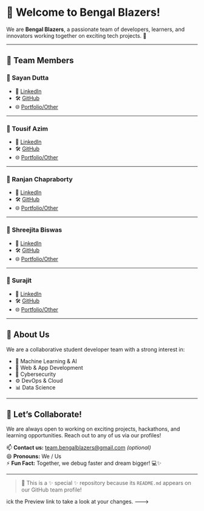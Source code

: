 # 👋 Welcome to Bengal Blazers!

We are **Bengal Blazers**, a passionate team of developers, learners, and innovators working together on exciting tech projects. 🚀

---

## 👥 Team Members

### 🔹 Sayan Dutta
- 💼 [LinkedIn](https://linkedin.com/in/sayan-dutta)
- 🛠️ [GitHub](https://github.com/sayandutta2001)
- 🌐 [Portfolio/Other](#)

---

### 🔹 Tousif Azim
- 💼 [LinkedIn](https://linkedin.com/in/tousif-azim)
- 🛠️ [GitHub](https://github.com/tousifazim)
- 🌐 [Portfolio/Other](#)

---

### 🔹 Ranjan Chapraborty
- 💼 [LinkedIn](https://linkedin.com/in/ranjan-chapraborty)
- 🛠️ [GitHub](https://github.com/ranjan-chapraborty)
- 🌐 [Portfolio/Other](#)

---

### 🔹 Shreejita Biswas
- 💼 [LinkedIn](https://linkedin.com/in/shreejita-biswas)
- 🛠️ [GitHub](https://github.com/shreejitabiswas)
- 🌐 [Portfolio/Other](#)

---

### 🔹 Surajit
- 💼 [LinkedIn](https://linkedin.com/in/surajit)
- 🛠️ [GitHub](https://github.com/surajitdev)
- 🌐 [Portfolio/Other](#)

---

## 🌟 About Us

We are a collaborative student developer team with a strong interest in:
- 👀 Machine Learning & AI
- 🌱 Web & App Development
- 🔐 Cybersecurity
- ⚙️ DevOps & Cloud
- 📊 Data Science

---

## 🤝 Let’s Collaborate!

We are always open to working on exciting projects, hackathons, and learning opportunities. Reach out to any of us via our profiles!

📫 **Contact us:** team.bengalblazers@gmail.com *(optional)*  
😄 **Pronouns:** We / Us  
⚡ **Fun Fact:** Together, we debug faster and dream bigger! 💻✨

---

> 📝 This is a ✨ special ✨ repository because its `README.md` appears on our GitHub team profile!

<!--- Feel free to update links and add more team members or sections as needed. -->
ick the Preview link to take a look at your changes.
--->
